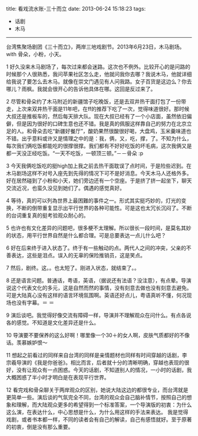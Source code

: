 title: 看戏流水账-三十而立
date: 2013-06-24 15:18:23
tags:
- 话剧
- 木马
---

台湾焦聚场剧团《三十而立》，两岸三地戏剧节。2013年6月23日，木马剧场。with 骨朵，小粉，小天。

1 好久没来木马剧场了，每次过来都会迷路。这次也不例外。比较开心的是问路的时候那个人很熟悉，我问苹果社区怎么走，他就问我你去哪？我说木马，他就详细给我说了要怎么去木马。就像在崇文门遇见有人问我路。女子百货是这边么？你去哪儿？雨枫。我就会很开心的告诉他具体在哪。这回是反过来了。

2 尽管和骨朵约了木马附近的新疆馆子吃晚饭，还是去双井热干面打包了一份带走，上次来双井热干面是11年吧，在ff的推荐下吃了一次，觉得味道很好。那时候大叔还是推板车的，然后每天排大队。现在大叔已经有了一个小店面，虽然依旧偏僻，但是因为很好的口碑生意也还不错。我是真的佩服这样靠自己的努力在北京立足的人。和骨朵去吃“新疆好餐厅”，酸奶果然很酸很好喝，大盘鸡，玉米羹味道也不错。出乎意料或许又是情理之中的是：我，俩，又，吃，撑，了。不知为什么，每次我们俩吃饭都能吃的很撑很撑。我们都有不好好吃饭的坏毛病，这次我俩又是都一天没正经吃饭。“一天不吃饭，一顿顶三顿。”－－骨朵 :p

<!-- more -->

3 今天我俩吃饭吃的挺high加上我之前去热干面耽误了点时间，于是险些迟到。在木马剧场这样不对号入座先到先得的情况下可不是好消息。今天木马人还格外多。好在居然碰到了小粉和小天，她们旁边还有一个空座。于是挤了挤一起坐下，聊天交流近况，也蛮久没见到她们了。偶遇的感觉真好。

4 等待，真的可以列為世界上最困難的事件之一。形式其实挺巧妙的，灯光的变换，不断的倒带重复显示出平行世界的各种可能性。可是这也太冗长沉闷了。不断的台词重复真的挺考验观众耐心的。

5 也许也有文化差异的问题吧，很多梗不太理解。所以很长一段时间，是莫名其妙的状态，用平行世界自然是什么都合理。可是总要表达一点儿什么吧？

6 好在后来终于进入状态了。终于有一些触动的点。两代人之间的冲突，父亲的不善表达，这些是泪点。误入的无辜的保险推销员，这是笑点。

7 然后，剧终。这。。也太短了。刚进入状态，就结束了。。

8 还是语言问题。普通话，粤语，英语，（据说还有法语？没注意），有点晕。导演说这个代表文化的多元，这是自然而然的事情，没有刻意去做也没有刻意去避免。可是大陆真心没有这样的语言环境氛围啊。英语还好点儿，粤语真听不懂，何况现场也没有字幕。＝ ＝

9 演后谈吧。我觉得好像交流有障碍一样，导演并不理解观众在问什么。有点各说各的感觉。不知道是文化差异还是什么。

10 导演要不要保养的这么好啊！哪里像一个30＋的女人啊，皮肤气质都好的不像话。羡慕嫉妒恨～

11 想起之前看过的同样来自台湾的同样是亲情题材也同样有时间穿越的话剧，李宗羲导演的《我是你爸爸》。相比而言，后者就十分的清晰明确，穿越也表现的很好，没有让观众有一点困惑。今天的话剧，不知道别人的情况，一小时的话剧，我大概困惑了半小时才明白是在表现平行世界。

12 看完戏和骨朵聊关于两岸观众的区别，她说大陆这边的都很专业，而台湾就是更简单一些。演后谈的气氛完全不同，台湾的观众会自己脑补情节，按照自己的想象和理解，而大陆观众更多的希望得到一个标准答案，一个导演版的初衷：为什么这么演，在表达什么，中心思想是什么，为什么用这样的手法来表达。
我是觉得戏剧，或者书本都一样，不同的读者会有自己的解读，自己有感悟就好。至于原著的初衷，倒是没有那么重要。


